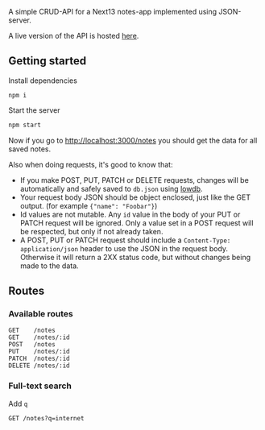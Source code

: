 A simple CRUD-API for a Next13 notes-app implemented using JSON-server. 

A live version of the API is hosted [here](https://next13-notes-app-api-production.up.railway.app/).

## Getting started

Install dependencies 

```
npm i
```

Start the server

```bash
npm start
```

Now if you go to [http://localhost:3000/notes](http://localhost:3000/notes) you should get the data for all saved notes.

Also when doing requests, it's good to know that:

- If you make POST, PUT, PATCH or DELETE requests, changes will be automatically and safely saved to `db.json` using [lowdb](https://github.com/typicode/lowdb).
- Your request body JSON should be object enclosed, just like the GET output. (for example `{"name": "Foobar"}`)
- Id values are not mutable. Any `id` value in the body of your PUT or PATCH request will be ignored. Only a value set in a POST request will be respected, but only if not already taken.
- A POST, PUT or PATCH request should include a `Content-Type: application/json` header to use the JSON in the request body. Otherwise it will return a 2XX status code, but without changes being made to the data. 

## Routes

### Available routes

```
GET    /notes
GET    /notes/:id
POST   /notes
PUT    /notes/:id
PATCH  /notes/:id
DELETE /notes/:id
```

### Full-text search

Add `q`

```
GET /notes?q=internet
```

